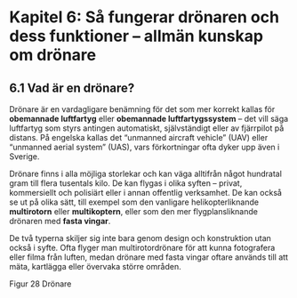 # Kapitel 6: Så fungerar drönaren och dess funktioner – allmän kunskap om drönare

## 6.1 Vad är en drönare?

Drönare är en vardagligare benämning för det som mer korrekt kallas för **obemannade luftfartyg** eller **obemannade luftfartygssystem** – det vill säga luftfartyg som styrs antingen automatiskt, självständigt eller av fjärrpilot på distans. På engelska kallas det “unmanned aircraft vehicle” (UAV) eller “unmanned aerial system” (UAS), vars förkortningar ofta dyker upp även i Sverige.

Drönare finns i alla möjliga storlekar och kan väga alltifrån något hundratal gram till flera tusentals kilo. De kan flygas i olika syften – privat, kommersiellt och polisiärt eller i annan offentlig verksamhet. De kan också se ut på olika sätt, till exempel som den vanligare helikopterliknande **multirotorn** eller **multikoptern**, eller som den mer flygplansliknande drönaren med **fasta vingar**.

De två typerna skiljer sig inte bara genom design och konstruktion utan också i syfte. Ofta flyger man multirotordrönare för att kunna fotografera eller filma från luften, medan drönare med fasta vingar oftare används till att mäta, kartlägga eller övervaka större områden.

Figur 28 Drönare
